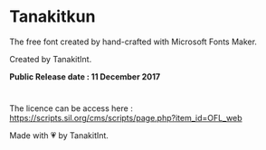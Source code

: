 # Tanakitkun
The free font created by hand-crafted with Microsoft Fonts Maker.

Created by TanakitInt.

**Public Release date : 11 December 2017<br/>**
#
The licence can be access here :
https://scripts.sil.org/cms/scripts/page.php?item_id=OFL_web

Made with 💗 by TanakitInt.
